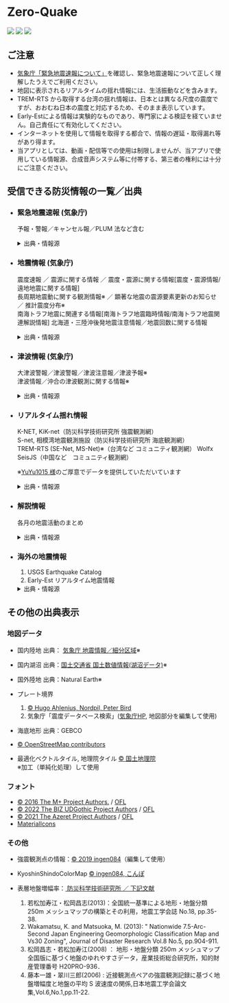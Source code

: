 # Zero-Quake

![](https://img.shields.io/github/downloads/0quake/Zero-Quake/total)
![](https://img.shields.io/github/v/release/0Quake/Zero-Quake)
![](https://img.shields.io/github/license/0quake/Zero-Quake)

## ご注意

- [気象庁「緊急地震速報について」](https://www.data.jma.go.jp/svd/eew/data/nc/)を確認し、緊急地震速報について正しく理解したうえでご利用ください。
- 地図に表示されるリアルタイムの揺れ情報には、生活振動などを含みます。
- TREM-RTS から取得する台湾の揺れ情報は、日本とは異なる尺度の震度ですが、おおむね日本の震度と対応するため、そのまま表示しています。
- Early-Estによる情報は実験的なものであり、専門家による検証を経ていません。自己責任にて有効化してください。
- インターネットを使用して情報を取得する都合で、情報の遅延・取得漏れ等があり得ます。
- 当アプリとしては、動画・配信等での使用は制限しませんが、当アプリで使用している情報源、合成音声システム等に付帯する、第三者の権利には十分にご注意ください。

## 受信できる防災情報の一覧／出典

- ### 緊急地震速報 (気象庁)

  予報・警報／キャンセル報／PLUM 法など含む
  <details>
  <summary>出典・情報源</summary>
  <ul>
    <li>Wolfx (By: Wolfx Project)</li>
    <li>ProjectBS (By: CrossRoad)</li>
    <li>Axis (By:Prioris)（無料登録必須）</li>
    <li>P2P 地震情報 API (By: P2P地震情報)（警報のみ）</li>
  </ul>
  </details>

- ### 地震情報 (気象庁)

  震度速報 ／ 震源に関する情報 ／ 震度・震源に関する情報[震度・震源情報/遠地地震に関する情報]  
  長周期地震動に関する観測情報※ ／ 顕著な地震の震源要素更新のお知らせ ／ 推計震度分布※  
  南海トラフ地震に関連する情報[南海トラフ地震臨時情報/南海トラフ地震関連解説情報]
  北海道・三陸沖後発地震注意情報／地震回数に関する情報
  <details>
  <summary>出典・情報源</summary>
  <ul>
    <li>出典：<a href="https://xml.kishou.go.jp/xmlpull.html">気象庁防災情報 XML</a></li>
    <li>出典：<a href="https://www.jma.go.jp/bosai/map.html?contents=earthquake_map">気象庁ホームページ</a>（※の項目のみ）</li>
    <li>nTool Earthquake API</li>
    <li>Axis(By:Prioris)（無料登録必須）</li>
  </ul>
  </details>

- ### 津波情報 (気象庁)

  大津波警報／津波警報／津波注意報／津波予報※  
  津波情報／沖合の津波観測に関する情報※
  <details>
  <summary>出典・情報源</summary>
  <ul>
    <li>出典：<a href="https://xml.kishou.go.jp/xmlpull.html">気象庁防災情報 XML</a></li>
    <li>P2P 地震情報 API（※の項目を除く）</li>
  </ul>
  </details>

- ### リアルタイム揺れ情報

  K-NET, KiK-net（防災科学技術研究所 強震観測網）  
  S-net, 相模湾地震観測施設（防災科学技術研究所 海底観測網）  
  TREM-RTS (SE-Net, MS-Net)※（台湾など コミュニティ観測網）
  Wolfx SeisJS（中国など　コミュニティ観測網）

  ※<a href="https://github.com/whes1015">YuYu1015 様</a>のご厚意でデータを提供していただいています

  <details>
  <summary>出典・情報源</summary>
  <ul>
    <li>出典：強震モニタ <a href="http://www.kmoni.bosai.go.jp/">© 防災科学技術研究所</a>（K-NET, KiK-net）</li>
    <li>出典：長周期地震動モニタ <a href="http://www.lmoni.bosai.go.jp/">© 防災科学技術研究所</a>（K-NET, KiK-net）</li>
    <li>出典：海しる <a href="https://www.msil.go.jp/">© Japan Coast Guard, 防災科学技術研究所</a>（S-net, 相模湾地震観測施設）</li>
    <li>出典：TREM-RTS API（TREM-RTS）</li>
    <li>出典：Wolfx Project（Wolfx SeisJS）</li>
  </ul>
  </details>

- ### 解説情報

  各月の地震活動のまとめ
  <details>
  <summary>出典・情報源</summary>
    <ul><li>出典：<a href="https://www.data.jma.go.jp/svd/eqev/data/gaikyo/">気象庁ホームページ「各月の地震活動のまとめ」</a></li>
  </ul>
  </details>

- ### 海外の地震情報

  1. USGS Earthquake Catalog
  2. Early-Est リアルタイム地震情報
  <details>
  <summary>出典・情報源</summary>
  <ol>
    <li>© U.S. Geological Survey</li>
    <li>© INGV - National Institute of Geophysics and Volcanology (イタリア国立地球物理学火山学研究所)</li>
  </ol>
  </details>

## その他の出典表示

### 地図データ

- 国内陸地 出典： [気象庁 地震情報／細分区域](https://www.data.jma.go.jp/developer/gis.html)※
- 国内湖沼 出典：[国土交通省 国土数値情報(湖沼データ)](https://nlftp.mlit.go.jp/ksj/gml/datalist/KsjTmplt-W09-v2_2.html)※
- 国外陸地 出典：Natural Earth※
- プレート境界

  1. [© Hugo Ahlenius, Nordpil, Peter Bird](http://opendatacommons.org/licenses/by/1.0/)
  2. 気象庁「震度データベース検索」([気象庁HP](https://www.data.jma.go.jp/eqdb/data/shindo/), 地図部分を編集して使用)
- 海底地形 出典：GEBCO
- [© OpenStreetMap contributors](https://www.openstreetmap.org/copyright/)
- 最適化ベクトルタイル, 地理院タイル [© 国土地理院](https://maps.gsi.go.jp/development/ichiran.html)  
  ※加工（単純化処理）して使用

### フォント

- [© 2016 The M+ Project Authors.](https://openfontlicense.org/open-font-license-official-text/) /
  [OFL](https://openfontlicense.org/open-font-license-official-text/)
- [© 2022 The BIZ UDGothic Project Authors](https://github.com/googlefonts/morisawa-biz-ud-mincho) /
  [OFL](https://openfontlicense.org/open-font-license-official-text/)
- [© 2021 The Azeret Project Authors](https://github.com/displaay/azeret) /
  [OFL](https://openfontlicense.org/open-font-license-official-text/)
- [MaterialIcons](https://raw.githubusercontent.com/google/material-design-icons/refs/heads/master/LICENSE)

### その他

- 強震観測点の情報：[© 2019 ingen084](https://raw.githubusercontent.com/ingen084/KyoshinEewViewerIngen/develop/LICENSE)（編集して使用）
- KyoshinShindoColorMap [© ingen084, こんぽ](https://github.com/ingen084/KyoshinShindoColorMap)
- 表層地盤増幅率：[ 防災科学技術研究所 ／ 下記文献](https://www.j-shis.bosai.go.jp/api-sstruct-meshinfo)

  1. 若松加寿江・松岡昌志(2013)：全国統一基準による地形・地盤分類 250m メッシュマップの構築とその利用，地震工学会誌 No.18, pp.35-38.
  2. Wakamatsu, K. and Matsuoka, M. (2013): " Nationwide 7.5-Arc-Second Japan Engineering Geomorphologic Classification Map and Vs30 Zoning", Journal of Disaster Research Vol.8 No.5, pp.904-911.
  3. 松岡昌志・若松加寿江(2008) ： 地形・地盤分類 250m メッシュマップ全国版に基づく地盤のゆれやすさデータ，産業技術総合研究所，知的財産管理番号 H20PRO-936．
  4. 藤本一雄・翠川三郎(2006) : 近接観測点ペアの強震観測記録に基づく地盤増幅度と地盤の平均 S 波速度の関係,日本地震工学会論文集,Vol.6,No.1,pp.11-22.
